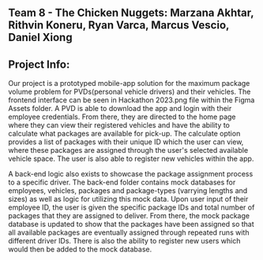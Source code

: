 ## Team 8 - The Chicken Nuggets: Marzana Akhtar, Rithvin Koneru, Ryan Varca, Marcus Vescio, Daniel Xiong

## Project Info:

Our project is a prototyped mobile-app solution for the maximum package volume problem for PVDs(personal vehicle drivers) and their vehicles. The frontend interface can be seen in Hackathon 2023.png file within the Figma Assets folder. A PVD is able to download the app and login with their employee credentials. From there, they are directed to the home page where they can view their registered vehicles and have the ability to calculate what packages are available for pick-up. The calculate option provides a list of packages with their unique ID which the user can view, where these packages are assigned through the user's selected available vehicle space. The user is also able to register new vehicles within the app. 

A back-end logic also exists to showcase the package assignment process to a specific driver. The back-end folder contains mock databases for employees, vehicles, packages and package-types (varrying lengths and sizes) as well as logic for utilizing this mock data. Upon user input of their employee ID, the user is given the specific package IDs and total number of packages that they are assigned to deliver. From there, the mock package database is updated to show that the packages have been assigned so that all available packages are eventually assigned through repeated runs with different driver IDs. There is also the ability to register new users which would then be added to the mock database.
